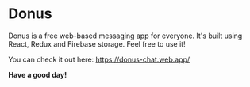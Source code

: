 # Donus
Donus is a free web-based messaging app for everyone. It's built using React, Redux and Firebase storage. Feel free to use it!

You can check it out here: https://donus-chat.web.app/

**Have a good day!**